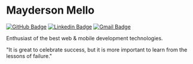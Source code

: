 # Mayderson Mello

[![GitHub Badge](https://img.shields.io/badge/-Sup3r--Us3r-6633cc?style=flat-square&logo=GitHub&logoColor=white&link=https://github.com/Sup3r-Us3r)](https://github.com/Sup3r-Us3r)
[![Linkedin Badge](https://img.shields.io/badge/-Mayderson%20Mello-6633cc?style=flat-square&logo=Linkedin&logoColor=white&link=https://linkedin.com/in/maydersonmello)](https://linkedin.com/in/maydersonmello)
[![Gmail Badge](https://img.shields.io/badge/-maydersonmello@gmail.com-6633cc?style=flat-square&logo=Gmail&logoColor=white&link=mailto:maydersonmello@gmail.com)](mailto:maydersonmello@gmail.com)

Enthusiast of the best web & mobile development technologies.

"It is great to celebrate success, but it is more important to learn from the lessons of failure."
